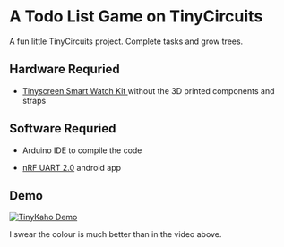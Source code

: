 <h1>A Todo List Game on TinyCircuits</h1>
<p>A fun little TinyCircuits project. Complete tasks and grow trees.</p>

<h2>Hardware Requried</h2>
<ul>
  <li>
    <p>
      <a href="https://tinycircuits.com/collections/kits-1/products/tinyscreen-smart-watch-kit">
        Tinyscreen Smart Watch Kit
      </a>
        without the 3D printed components and straps
    </p>
  </li>
</ul>

<h2>Software Requried</h2>
<ul>
  <li> <p>Arduino IDE to compile the code</p> </li>
  <li> <p><a href="">nRF UART 2.0</a> android app</p> </li>
</ul>

<h2>Demo</h2>
<a href="https://www.youtu.be/jmH5QRv5nvQ">
  <img src="https://img.youtube.com/vi/jmH5QRv5nvQ/0.jpg" alt="TinyKaho Demo">
  </img>
</a>
<p>I swear the colour is much better than in the video above.</p>

